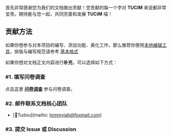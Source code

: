 首先非常感谢您为我们的文档做出贡献！您贡献的每一个字对 **TUCiM** 来说都非常宝贵。期待能与您一起，共同完善和发展 **TUCiM** 喵！

## 贡献方法

如果你想参与对本项目的编写、添加功能、美化工作，那么推荐你使用[本地编辑工具](local.md)，排版与编写规范请参考 [基本格式](basic.md)

如果你想对文档正文内容进行**补充**，可以选择如下方式：

### #1. 填写问卷调查

点击这里 [**问卷调查**](https://www.wenjuan.com/s/UZBZJvmsjpz/) 参与问卷调查。

### #2. 邮件联系文档核心团队

- [🥔Tudou](mailto: tommyjah@foxmail.com)

### #3. 提交 Issue 或 Discussion
